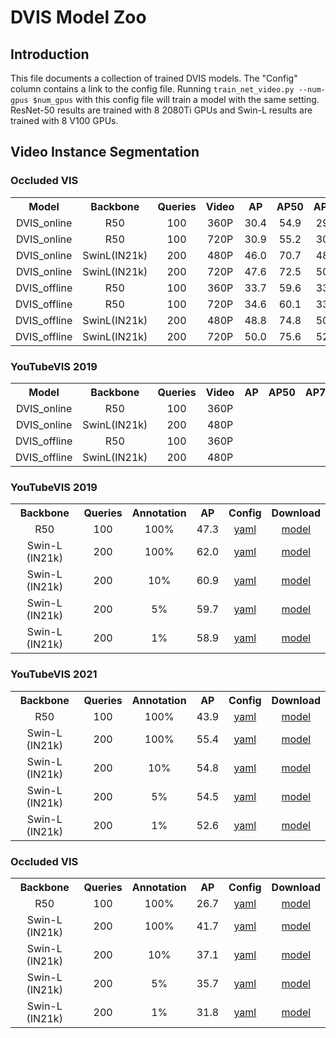 # DVIS Model Zoo

## Introduction

This file documents a collection of trained DVIS models.
The "Config" column contains a link to the config file. Running `train_net_video.py --num-gpus $num_gpus` with this config file will train a model with the same setting. ResNet-50 results are trained with 8 2080Ti GPUs and Swin-L results are trained with 8 V100 GPUs.

## Video Instance Segmentation

### Occluded VIS

<table><tbody>
<!-- START TABLE -->
<!-- TABLE HEADER -->
<th valign="bottom">Model</th>
<th valign="bottom">Backbone</th>
<th valign="bottom">Queries</th>
<th valign="bottom">Video</th>
<th valign="bottom">AP</th>
<th valign="bottom">AP50</th>
<th valign="bottom">AP75</th>
<th valign="bottom">Config</th>
<th valign="bottom">Download</th>
<th valign="bottom">Password</th>
<!-- TABLE BODY -->
<!-- ROW: R50 Online -->
 <tr><td align="center">DVIS_online</td>
<td align="center">R50</td>
<td align="center">100</td>
<td align="center">360P</td>
<td align="center">30.4</td>
<td align="center">54.9</td>
<td align="center">29.7</td>
<td align="center"><a href="configs/ovis/DVIS_Online_R50.yaml">yaml</a></td>
<td align="center"><a href="https://pan.baidu.com/s/1HdL6Y8G2UD7l43r8AfsIpg">model</a></td>
<td align="center">dvis</td>
</tr>
<!-- ROW: R50 Online 720p -->
 <tr><td align="center">DVIS_online</td>
<td align="center">R50</td>
<td align="center">100</td>
<td align="center">720P</td>
<td align="center">30.9</td>
<td align="center">55.2</td>
<td align="center">30.8</td>
<td align="center"><a href="configs/ovis/DVIS_Online_R50_720p.yaml">yaml</a></td>
<td align="center"><a href="https://pan.baidu.com/s/1npLPI7WVXJIPE19XsPF4gQ">model</a></td>
<td align="center">dvis</td>
<!-- ROW: SwinL Online 480p -->
 <tr><td align="center">DVIS_online</td>
<td align="center">SwinL(IN21k)</td>
<td align="center">200</td>
<td align="center">480P</td>
<td align="center">46.0</td>
<td align="center">70.7</td>
<td align="center">48.6</td>
<td align="center"><a href="configs/ovis/swin/DVIS_Online_SwinL.yaml">yaml</a></td>
<td align="center"><a href="https://pan.baidu.com/s/1lydzag6D_Uh9B_ly8UgnuQ">model</a></td>
<td align="center">dvis</td>
</tr>
<!-- ROW: SwinL Online 720p -->
 <tr><td align="center">DVIS_online</td>
<td align="center">SwinL(IN21k)</td>
<td align="center">200</td>
<td align="center">720P</td>
<td align="center">47.6</td>
<td align="center">72.5</td>
<td align="center">50.1</td>
<td align="center"><a href="configs/ovis/swin/DVIS_Online_SwinL_720p.yaml">yaml</a></td>
<td align="center"><a href="https://pan.baidu.com/s/1C8d5VVxUNeSl6lwnMJgxVA">model</a></td>
<td align="center">dvis</td>
</tr>
<!-- ROW: R50 Offline -->
 <tr><td align="center">DVIS_offline</td>
<td align="center">R50</td>
<td align="center">100</td>
<td align="center">360P</td>
<td align="center">33.7</td>
<td align="center">59.6</td>
<td align="center">33.7</td>
<td align="center"><a href="configs/ovis/DVIS_Offline_R50.yaml">yaml</a></td>
<td align="center"><a href="https://pan.baidu.com/s/1dQ0F2MI-jTf2POBlMG3n_A">model</a></td>
<td align="center">dvis</td>
</tr>
<!-- ROW: R50 Offline 720p -->
 <tr><td align="center">DVIS_offline</td>
<td align="center">R50</td>
<td align="center">100</td>
<td align="center">720P</td>
<td align="center">34.6</td>
<td align="center">60.1</td>
<td align="center">33.3</td>
<td align="center"><a href="configs/ovis/DVIS_Offline_R50_720p.yaml">yaml</a></td>
<td align="center"><a href="https://pan.baidu.com/s/1vwYiui4shSdlG0wN5C-rBw">model</a></td>
<td align="center">dvis</td>
</tr>
<!-- ROW: SwinL Offline -->
 <tr><td align="center">DVIS_offline</td>
<td align="center">SwinL(IN21k)</td>
<td align="center">200</td>
<td align="center">480P</td>
<td align="center">48.8</td>
<td align="center">74.8</td>
<td align="center">50.7</td>
<td align="center"><a href="configs/ovis/swin/DVIS_Offline_SwinL.yaml">yaml</a></td>
<td align="center"><a href="https://pan.baidu.com/s/1z0WtqvIXCCrnERANt3GqVg">model</a></td>
<td align="center">dvis</td>
</tr>
<!-- ROW: SwinL Offline 720p -->
 <tr><td align="center">DVIS_offline</td>
<td align="center">SwinL(IN21k)</td>
<td align="center">200</td>
<td align="center">720P</td>
<td align="center">50.0</td>
<td align="center">75.6</td>
<td align="center">52.9</td>
<td align="center"><a href="configs/ovis/swin/DVIS_Offline_SwinL_720p.yaml">yaml</a></td>
<td align="center"><a href="https://pan.baidu.com/s/1LIGkINBAcLNd8isUR5yPVQ">model</a></td>
<td align="center">dvis</td>
</tr>
</tbody></table>

### YouTubeVIS 2019

<table><tbody>
<!-- START TABLE -->
<!-- TABLE HEADER -->
<th valign="bottom">Model</th>
<th valign="bottom">Backbone</th>
<th valign="bottom">Queries</th>
<th valign="bottom">Video</th>
<th valign="bottom">AP</th>
<th valign="bottom">AP50</th>
<th valign="bottom">AP75</th>
<th valign="bottom">Config</th>
<th valign="bottom">Download</th>
<th valign="bottom">Password</th>
<!-- TABLE BODY -->
<!-- ROW: R50 Online -->
 <tr><td align="center">DVIS_online</td>
<td align="center">R50</td>
<td align="center">100</td>
<td align="center">360P</td>
<td align="center"></td>
<td align="center"></td>
<td align="center"></td>
<td align="center"><a href="">yaml</a></td>
<td align="center"><a href="">model</a></td>
<td align="center">dvis</td>
</tr>
<!-- ROW: SwinL Online 480p -->
 <tr><td align="center">DVIS_online</td>
<td align="center">SwinL(IN21k)</td>
<td align="center">200</td>
<td align="center">480P</td>
<td align="center"></td>
<td align="center"></td>
<td align="center"></td>
<td align="center"><a href="">yaml</a></td>
<td align="center"><a href="">model</a></td>
<td align="center">dvis</td>
</tr>
<!-- ROW: R50 Offline -->
 <tr><td align="center">DVIS_offline</td>
<td align="center">R50</td>
<td align="center">100</td>
<td align="center">360P</td>
<td align="center"></td>
<td align="center"></td>
<td align="center"></td>
<td align="center"><a href="">yaml</a></td>
<td align="center"><a href="">model</a></td>
<td align="center">dvis</td>
</tr>
<!-- ROW: SwinL Offline -->
 <tr><td align="center">DVIS_offline</td>
<td align="center">SwinL(IN21k)</td>
<td align="center">200</td>
<td align="center">480P</td>
<td align="center"></td>
<td align="center"></td>
<td align="center"></td>
<td align="center"><a href="">yaml</a></td>
<td align="center"><a href="">model</a></td>
<td align="center">dvis</td>
</tr>
</tbody></table>





### YouTubeVIS 2019

<table><tbody>
<!-- START TABLE -->
<!-- TABLE HEADER -->
<th valign="bottom">Backbone</th>
<th valign="bottom">Queries</th>
<th valign="bottom">Annotation</th>
<th valign="bottom">AP</th>
<th valign="bottom">Config</th>
<th valign="bottom">Download</th>
<!-- TABLE BODY -->
<!-- ROW: R50 -->
 <tr><td align="center">R50</td>
<td align="center">100</td>
<td align="center">100%</td>
<td align="center">47.3</td>
<td align="center"><a href="configs/youtubevis_2019/video_maskformer2_R50_bs32_8ep_frame.yaml">yaml</a></td>
<td align="center"><a href="https://drive.google.com/file/d/1mdrL6QRVmoz-QizohZ7SnyGDlpAWFCVf/view?usp=sharing">model</a></td>
</tr>
<!-- ROW: Swin-L -->
 <tr><td align="center">Swin-L (IN21k)</td>
<td align="center">200</td>
<td align="center">100%</td>
<td align="center">62.0</td>
<td align="center"><a href="configs/youtubevis_2019/swin/video_maskformer2_swin_large_IN21k_384_bs32_8ep_frame.yaml">yaml</a></td>
<td align="center"><a href="https://drive.google.com/file/d/12yL72Qv8OBqapgvGmLHXAb6YZv4SS_6D/view?usp=sharing">model</a></td>
</tr>
<!-- ROW: Swin-L 10% -->
 <tr><td align="center">Swin-L (IN21k)</td>
<td align="center">200</td>
<td align="center">10%</td>
<td align="center">60.9</td>
<td align="center"><a href="configs/youtubevis_2019/swin/video_maskformer2_swin_large_IN21k_384_bs32_8ep_frame_r10.yaml">yaml</a></td>
<td align="center"><a href="https://drive.google.com/file/d/18W7jnVPESuDP4goZDNBdHdWnlaehBBeg/view?usp=sharing">model</a></td>
</tr>
<!-- ROW: Swin-L 5% -->
 <tr><td align="center">Swin-L (IN21k)</td>
<td align="center">200</td>
<td align="center">5%</td>
<td align="center">59.7</td>
<td align="center"><a href="configs/youtubevis_2019/swin/video_maskformer2_swin_large_IN21k_384_bs32_8ep_frame_r5.yaml">yaml</a></td>
<td align="center"><a href="https://drive.google.com/file/d/1oZWpHaPhm0iDwilPoSjjxmOLfJ6IZa1y/view?usp=sharing">model</a></td>
</tr>
<!-- ROW: Swin-L 1% -->
 <tr><td align="center">Swin-L (IN21k)</td>
<td align="center">200</td>
<td align="center">1%</td>
<td align="center">58.9</td>
<td align="center"><a href="configs/youtubevis_2019/swin/video_maskformer2_swin_large_IN21k_384_bs32_8ep_frame_r1.yaml">yaml</a></td>
<td align="center"><a href="https://drive.google.com/file/d/1IJ6QQdst-lQviGf9wQEA_TyAcpMdwTib/view?usp=sharing">model</a></td>
</tr>
</tbody></table>


### YouTubeVIS 2021

<table><tbody>
<!-- START TABLE -->
<!-- TABLE HEADER -->
<th valign="bottom">Backbone</th>
<th valign="bottom">Queries</th>
<th valign="bottom">Annotation</th>
<th valign="bottom">AP</th>
<th valign="bottom">Config</th>
<th valign="bottom">Download</th>
<!-- TABLE BODY -->
<!-- ROW: R50 -->
 <tr><td align="center">R50</td>
<td align="center">100</td>
<td align="center">100%</td>
<td align="center">43.9</td>
<td align="center"><a href="configs/youtubevis_2021/video_maskformer2_R50_bs32_8ep_frame.yaml">yaml</a></td>
<td align="center"><a href="https://drive.google.com/file/d/1efuTrDtaHKDY6924fCB2ROiY5LICt_ts/view?usp=sharing">model</a></td>
</tr>
<!-- ROW: Swin-L -->
 <tr><td align="center">Swin-L (IN21k)</td>
<td align="center">200</td>
<td align="center">100%</td>
<td align="center">55.4</td>
<td align="center"><a href="configs/youtubevis_2021/swin/video_maskformer2_swin_large_IN21k_384_bs32_8ep_frame.yaml">yaml</a></td>
<td align="center"><a href="https://drive.google.com/file/d/1j46M_NFGzpt2Ga4ptOumTRAjmr8eQb1Y/view?usp=sharing">model</a></td>
</tr>
<!-- ROW: Swin-L 10% -->
 <tr><td align="center">Swin-L (IN21k)</td>
<td align="center">200</td>
<td align="center">10%</td>
<td align="center">54.8</td>
<td align="center"><a href="configs/youtubevis_2021/swin/video_maskformer2_swin_large_IN21k_384_bs32_8ep_frame_r10.yaml">yaml</a></td>
<td align="center"><a href="https://drive.google.com/file/d/1OfwAMQYTLOdTYkJ7CpwRWL3VzkYC3Ypv/view?usp=sharing">model</a></td>
</tr>
<!-- ROW: Swin-L 5% -->
 <tr><td align="center">Swin-L (IN21k)</td>
<td align="center">200</td>
<td align="center">5%</td>
<td align="center">54.5</td>
<td align="center"><a href="configs/youtubevis_2021/swin/video_maskformer2_swin_large_IN21k_384_bs32_8ep_frame_r5.yaml">yaml</a></td>
<td align="center"><a href="https://drive.google.com/file/d/1D5ufzdcVrOBbbQrD4cx1QvdNWn5FzSDL/view?usp=sharing">model</a></td>
</tr>
<!-- ROW: Swin-L 1% -->
 <tr><td align="center">Swin-L (IN21k)</td>
<td align="center">200</td>
<td align="center">1%</td>
<td align="center">52.6</td>
<td align="center"><a href="configs/youtubevis_2021/swin/video_maskformer2_swin_large_IN21k_384_bs32_8ep_frame_r1.yaml">yaml</a></td>
<td align="center"><a href="https://drive.google.com/file/d/15d4dMT4d8FbTL10uMG2iVf9mU0kRfZ_l/view?usp=sharing">model</a></td>
</tr>
</tbody></table>

### Occluded VIS

<table><tbody>
<!-- START TABLE -->
<!-- TABLE HEADER -->
<th valign="bottom">Backbone</th>
<th valign="bottom">Queries</th>
<th valign="bottom">Annotation</th>
<th valign="bottom">AP</th>
<th valign="bottom">Config</th>
<th valign="bottom">Download</th>
<!-- TABLE BODY -->
<!-- ROW: R50 -->
 <tr><td align="center">R50</td>
<td align="center">100</td>
<td align="center">100%</td>
<td align="center">26.7</td>
<td align="center"><a href="configs/ovis/video_maskformer2_R50_bs32_8ep_frame.yaml">yaml</a></td>
<td align="center"><a href="https://drive.google.com/file/d/1CaJhmej8ySruccKklDJcIK6lKuEskpXj/view?usp=sharing">model</a></td>
</tr>
<!-- ROW: Swin-L -->
 <tr><td align="center">Swin-L (IN21k)</td>
<td align="center">200</td>
<td align="center">100%</td>
<td align="center">41.7</td>
<td align="center"><a href="configs/ovis/swin/video_maskformer2_swin_large_IN21k_384_bs32_8ep_frame.yaml">yaml</a></td>
<td align="center"><a href="https://drive.google.com/file/d/1fkRrN8PCyhhMAb1YYOb--2K6JnpBk7oR/view?usp=sharing">model</a></td>
</tr>
<!-- ROW: Swin-L 10% -->
 <tr><td align="center">Swin-L (IN21k)</td>
<td align="center">200</td>
<td align="center">10%</td>
<td align="center">37.1</td>
<td align="center"><a href="configs/ovis/swin/video_maskformer2_swin_large_IN21k_384_bs32_8ep_frame_r10.yaml">yaml</a></td>
<td align="center"><a href="https://drive.google.com/file/d/10RLHANa69lmIELhh-Fy1HRj9ebiJhDme/view?usp=sharing">model</a></td>
</tr>
<!-- ROW: Swin-L 5% -->
 <tr><td align="center">Swin-L (IN21k)</td>
<td align="center">200</td>
<td align="center">5%</td>
<td align="center">35.7</td>
<td align="center"><a href="configs/ovis/swin/video_maskformer2_swin_large_IN21k_384_bs32_8ep_frame_r5.yaml">yaml</a></td>
<td align="center"><a href="https://drive.google.com/file/d/1Lg3qjzLpS-hoQAbbCapTIedEC2B4j_Ox/view?usp=sharing">model</a></td>
</tr>
<!-- ROW: Swin-L 1% -->
 <tr><td align="center">Swin-L (IN21k)</td>
<td align="center">200</td>
<td align="center">1%</td>
<td align="center">31.8</td>
<td align="center"><a href="configs/ovis/swin/video_maskformer2_swin_large_IN21k_384_bs32_8ep_frame_r1.yaml">yaml</a></td>
<td align="center"><a href="https://drive.google.com/file/d/1ANdVk7scy9kT4v_cMLXK2rKdFvWg5Pxk/view?usp=sharing">model</a></td>
</tr>
</tbody></table>
